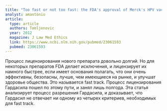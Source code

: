```yaml
---
title: "Too fast or not too fast: the FDA's approval of Merck's HPV vaccine Gardasil"
analyst: amantonio
article:
  type: article
  authors: Tomljenovic
  year: 2012
  magazine: J Law Med Ethics
  link: https://www.ncbi.nlm.nih.gov/pubmed/23061593
  pubmed: 23061593
---
```


Процесс лицензирования нового препарата довольно долгий. Но для некоторых препаратов FDA делает исключения, и лицензирует их намного быстрее, если имеет основания полагать, что они очень эффективны, безопасны, лучше, чем имеющиеся на рынке, и улучшат здоровье общества. Это называется fast track. Процесс лицензирования Гардасила пошел по этому пути, и занял лишь полгода.
Эта статья анализирует процесс разрешения Гардасила, и доказывает, что Гардасил нe отвечает ни одному из четырех критериев, необходимых для fast track.
